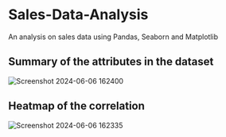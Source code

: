 # Sales-Data-Analysis

An analysis on sales data using Pandas, Seaborn and Matplotlib

## Summary of the attributes in the dataset
![Screenshot 2024-06-06 162400](https://github.com/Shenzzz21/Sales-Data-Analysis/assets/141328474/7fa4485e-8d29-4caa-8221-5f6a2231781b)


## Heatmap of the correlation
![Screenshot 2024-06-06 162335](https://github.com/Shenzzz21/Sales-Data-Analysis/assets/141328474/9fc061aa-2617-4243-a195-d4f8244efd61)

